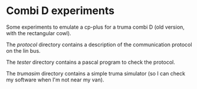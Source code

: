 # Combi D experiments

Some experiments to emulate a cp-plus for a truma combi D (old version, with the rectangular cowl).

The *protocol* directory contains a description of the communication protocol on the lin
bus.

The *tester* directory contains a pascal program to check the protocol.

The *trumasim* directory contains a simple truma simulator (so I can check
my software when I'm not near my van).